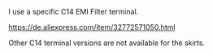 I use a specific C14 EMI Filter terminal.

https://de.aliexpress.com/item/32772571050.html

Other C14 terminal versions are not available for the skirts. 